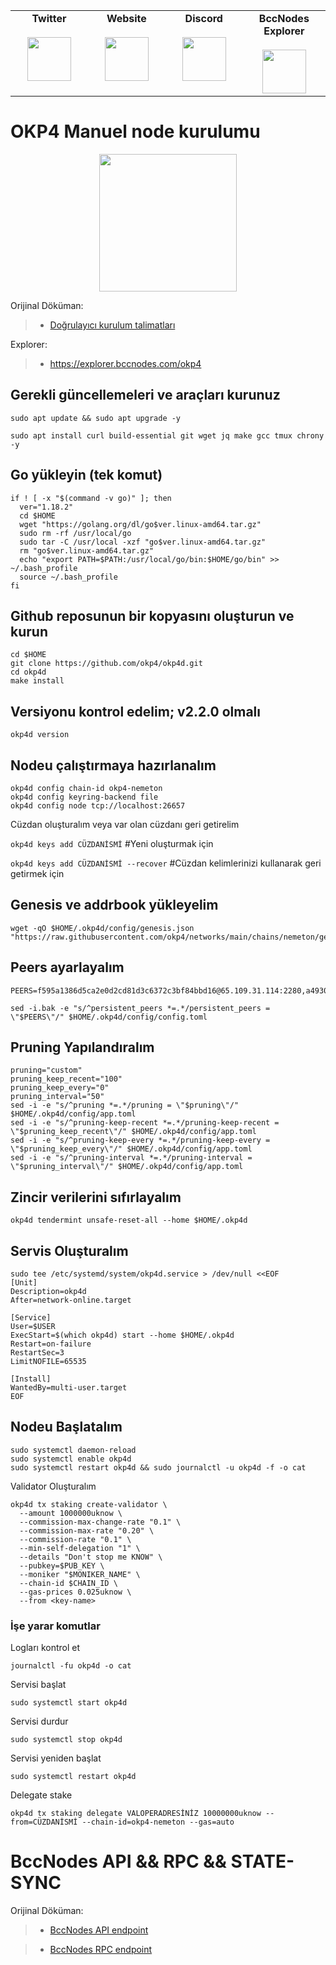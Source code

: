 <table width="900px" align="center">
    <tbody>
        <tr valign="top">
            <td width="300px" align="center">
            <span><strong>Twitter</strong></span><br><br />
            <a href="https://twitter.com/bccnodes" target="_blank" rel="noopener noreferrer">
            <img height="70px" src="https://github.com/berkcaNode/berkcaNode/blob/main/twitter.png">
            </td>
            <td width="300px" align="center">
            <span><strong>Website</strong></span><br><br />
            <a href="https://bccnodes.com/" target="_blank" rel="noopener noreferrer">
            <img height="70px" src="https://github.com/berkcaNode/berkcaNode/blob/main/web.png">
            </td>
            <td width="300px" align="center">
            <span><strong>Discord</strong></span><br><br />
            <a href="https://discord.gg/sXPSXw8dUa" target="_blank" rel="noopener noreferrer">
            <img height="70px" src="https://github.com/berkcaNode/berkcaNode/blob/main/discord.png">
            </td>
            <td width="300px" align="center">
            <span><strong>BccNodes Explorer</strong></span><br><br />
            <a href="https://explorer.bccnodes.com/" target="_blank" rel="noopener noreferrer">
            <img height="70px" src="https://github.com/berkcaNode/berkcaNode/blob/main/exp%20(1).png">
            </td>
        </tr>
    </tbody>
</table>

# OKP4 Manuel node kurulumu

<p align="center">
  <img height="220" height="auto" src="andro.jpeg">
</p>

Orijinal Döküman:
>- [Doğrulayıcı kurulum talimatları](https://docs.okp4.network/docs/nodes/installation)

Explorer:
>- https://explorer.bccnodes.com/okp4


## Gerekli güncellemeleri ve araçları kurunuz
```
sudo apt update && sudo apt upgrade -y
```
```
sudo apt install curl build-essential git wget jq make gcc tmux chrony -y
```
## Go yükleyin (tek komut)
```
if ! [ -x "$(command -v go)" ]; then
  ver="1.18.2"
  cd $HOME
  wget "https://golang.org/dl/go$ver.linux-amd64.tar.gz"
  sudo rm -rf /usr/local/go
  sudo tar -C /usr/local -xzf "go$ver.linux-amd64.tar.gz"
  rm "go$ver.linux-amd64.tar.gz"
  echo "export PATH=$PATH:/usr/local/go/bin:$HOME/go/bin" >> ~/.bash_profile
  source ~/.bash_profile
fi
```


## Github reposunun bir kopyasını oluşturun ve kurun
```
cd $HOME
git clone https://github.com/okp4/okp4d.git
cd okp4d
make install
```

## Versiyonu kontrol edelim; v2.2.0 olmalı
```
okp4d version
```

## Nodeu çalıştırmaya hazırlanalım
```
okp4d config chain-id okp4-nemeton
okp4d config keyring-backend file
okp4d config node tcp://localhost:26657
```
Cüzdan oluşturalım veya var olan cüzdanı geri getirelim

```okp4d keys add CÜZDANİSMİ```             #Yeni oluşturmak için

``` okp4d keys add CÜZDANİSMİ --recover ``` #Cüzdan kelimlerinizi kullanarak geri getirmek için



## Genesis ve addrbook yükleyelim
```
wget -qO $HOME/.okp4d/config/genesis.json "https://raw.githubusercontent.com/okp4/networks/main/chains/nemeton/genesis.json"
```

## Peers ayarlayalım
```
PEERS=f595a1386d5ca2e0d2cd81d3c6372c3bf84bbd16@65.109.31.114:2280,a49302f8999e5a953ebae431c4dde93479e17155@162.19.71.91:26656,dc14197ed45e84ca3afb5428eb04ea3097894d69@88.99.143.105:26656,79d179ea2e1fbdcc0c59a95ab7f1a0c48438a693@65.108.106.131:26706,501ad80236a5ac0d37aafa934c6ec69554ce7205@89.149.218.20:26656,5fbddca54548bf125ee96bb388610fe1206f087f@51.159.66.123:26656,769f74d3bb149216d0ab771d7767bd39585bc027@185.196.21.99:26656,024a57c0bb6d868186b6f627773bf427ec441ab5@65.108.2.41:36656,fff0a8c202befd9459ff93783a0e7756da305fe3@38.242.150.63:16656,2bfd405e8f0f176428e2127f98b5ec53164ae1f0@142.132.149.118:26656,bf5802cfd8688e84ac9a8358a090e99b5b769047@135.181.176.109:53656,dc9a10f2589dd9cb37918ba561e6280a3ba81b76@54.244.24.231:26656,085cf43f463fe477e6198da0108b0ab08c70c8ab@65.108.75.237:6040,803422dc38606dd62017d433e4cbbd65edd6089d@51.15.143.254:26656,b8330b2cb0b6d6d8751341753386afce9472bac7@89.163.208.12:26656

sed -i.bak -e "s/^persistent_peers *=.*/persistent_peers = \"$PEERS\"/" $HOME/.okp4d/config/config.toml
```

## Pruning Yapılandıralım
```
pruning="custom"
pruning_keep_recent="100"
pruning_keep_every="0"
pruning_interval="50"
sed -i -e "s/^pruning *=.*/pruning = \"$pruning\"/" $HOME/.okp4d/config/app.toml
sed -i -e "s/^pruning-keep-recent *=.*/pruning-keep-recent = \"$pruning_keep_recent\"/" $HOME/.okp4d/config/app.toml
sed -i -e "s/^pruning-keep-every *=.*/pruning-keep-every = \"$pruning_keep_every\"/" $HOME/.okp4d/config/app.toml
sed -i -e "s/^pruning-interval *=.*/pruning-interval = \"$pruning_interval\"/" $HOME/.okp4d/config/app.toml
```

## Zincir verilerini sıfırlayalım
```
okp4d tendermint unsafe-reset-all --home $HOME/.okp4d
```


## Servis Oluşturalım
```
sudo tee /etc/systemd/system/okp4d.service > /dev/null <<EOF
[Unit]
Description=okp4d
After=network-online.target

[Service]
User=$USER
ExecStart=$(which okp4d) start --home $HOME/.okp4d
Restart=on-failure
RestartSec=3
LimitNOFILE=65535

[Install]
WantedBy=multi-user.target
EOF
```

## Nodeu Başlatalım
```
sudo systemctl daemon-reload
sudo systemctl enable okp4d
sudo systemctl restart okp4d && sudo journalctl -u okp4d -f -o cat
```

Validator Oluşturalım
```
okp4d tx staking create-validator \
  --amount 1000000uknow \
  --commission-max-change-rate "0.1" \
  --commission-max-rate "0.20" \
  --commission-rate "0.1" \
  --min-self-delegation "1" \
  --details "Don't stop me KNOW" \
  --pubkey=$PUB_KEY \
  --moniker "$MONIKER_NAME" \
  --chain-id $CHAIN_ID \
  --gas-prices 0.025uknow \
  --from <key-name>
```

### İşe yarar komutlar
Logları kontrol et
```
journalctl -fu okp4d -o cat
```

Servisi başlat
```
sudo systemctl start okp4d
```

Servisi durdur
```
sudo systemctl stop okp4d
```

Servisi yeniden başlat
```
sudo systemctl restart okp4d
```
Delegate stake
```
okp4d tx staking delegate VALOPERADRESİNİZ 10000000uknow --from=CÜZDANİSMİ --chain-id=okp4-nemeton --gas=auto
```

# BccNodes API && RPC && STATE-SYNC

Orijinal Döküman:
>- [BccNodes API endpoint](https://andro.api.bccnodes.com/)

>- [BccNodes RPC endpoint](https://andro.rpc.bccnodes.com/)
